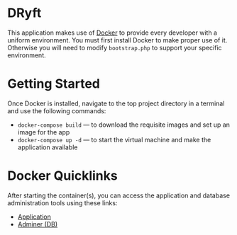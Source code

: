 # DRyft

This application makes use of [Docker](https://www.docker.com) to provide every developer with a uniform environment. You must first install Docker to make proper use of it. Otherwise you will need to modify `bootstrap.php` to support your specific environment.

# Getting Started

Once Docker is installed, navigate to the top project directory in a terminal and use the following commands:

* `docker-compose build` — to download the requisite images and set up an image for the app
* `docker-compose up -d` — to start the virtual machine and make the application available

# Docker Quicklinks

After starting the container(s), you can access the application and database administration tools using these links:

* [Application](http://localhost)
* [Adminer (DB)](http://localhost:8080)
